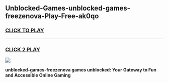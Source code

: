 
## Unblocked-Games-unblocked-games-freezenova-Play-Free-ak0qo
<h3>
<a href="https://premium76.site?title=unblocked-games-freezenova&ref=23A">CLICK TO PLAY</a></h3>
<hr>

<h3>
<a href="https://premium76.site?title=unblocked-games-freezenova&ref=23A">CLICK 2 PLAY</a>
  
</h3>

<a href="https://premium76.site?title=unblocked-games-freezenova&ref=23A"><img src="https://clearcache.store/games.png"></a>


**unblocked-games-freezenova games unblocked: Your Gateway to Fun and Accessible Online Gaming**
